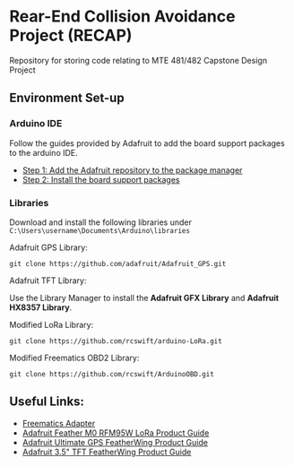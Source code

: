 
# Rear-End Collision Avoidance Project (RECAP)

Repository for storing code relating to MTE 481/482 Capstone Design Project

## Environment Set-up

### Arduino IDE
Follow the guides provided by Adafruit to add the board support packages to the arduino IDE.
* [Step 1: Add the Adafruit repository to the package manager](https://learn.adafruit.com/adafruit-feather-m0-radio-with-lora-radio-module/setup)
* [Step 2: Install the board support packages](https://learn.adafruit.com/adafruit-feather-m0-radio-with-lora-radio-module/using-with-arduino-ide)

### Libraries
Download and install the following libraries under `C:\Users\username\Documents\Arduino\libraries`

Adafruit GPS Library:

```
git clone https://github.com/adafruit/Adafruit_GPS.git
```

Adafruit TFT Library:

Use the Library Manager to install the **Adafruit GFX Library** and **Adafruit HX8357 Library**.

Modified LoRa Library:

```
git clone https://github.com/rcswift/arduino-LoRa.git
```

Modified Freematics OBD2 Library:

```
git clone https://github.com/rcswift/ArduinoOBD.git
```

## Useful Links:

* [Freematics Adapter](https://freematics.com/products/freematics-obd-ii-uart-adapter-mk2/)
* [Adafruit Feather M0 RFM95W LoRa Product Guide](https://learn.adafruit.com/adafruit-feather-m0-radio-with-lora-radio-module)
* [Adafruit Ultimate GPS FeatherWing Product Guide](https://learn.adafruit.com/adafruit-ultimate-gps-featherwing)
* [Adafruit 3.5" TFT FeatherWing Product Guide](https://learn.adafruit.com/adafruit-3-5-tft-featherwing)
